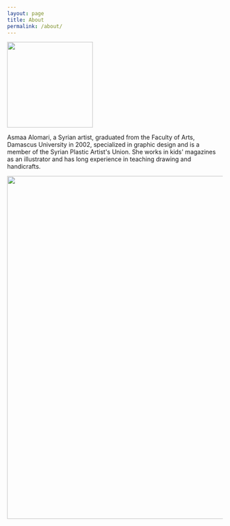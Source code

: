 ```yaml
---
layout: page
title: About
permalink: /about/
---
```

<img src="{{ site.baseurl }}\assets\images\asmaa.jpg" width="200"/>

Asmaa Alomari, a Syrian artist, graduated from the Faculty of Arts, Damascus University in 2002, specialized in graphic design and is a member of the Syrian Plastic Artist's Union. She works in kids' magazines as an illustrator and has long experience in teaching drawing and handicrafts.

<img src="{{ site.baseurl }}\assets\images\asmaa-profile.jpg" width="800"/>


